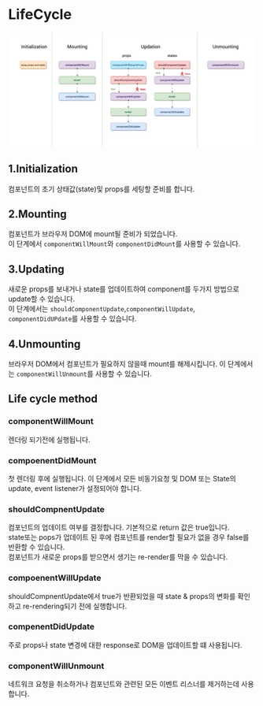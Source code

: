 # LifeCycle

![](../resource/img/react/react_lifeCycle2.png)


## 1.Initialization
컴포넌트의 초기 상태값(state)및 props를 세팅할 준비를 합니다.

## 2.Mounting
컴포넌트가 브라우저 DOM에 mount될 준비가 되었습니다.  
이 단계에서 `componentWillMount`와 `componentDidMount`를 사용할 수 있습니다.  

## 3.Updating
새로운 props를 보내거나 state를 업데이트하여 component를 두가지 방법으로 update할 수 있습니다.  
이 단계에서는 `shouldComponentUpdate`,`componentWillUpdate`, `componentDidUPdate`를 사용할 수 있습니다.  

## 4.Unmounting
브라우저 DOM에서 컴포넌트가 필요하지 않을때 mount를 해제시킵니다. 
이 단계에서는 `componentWillUnmount`를 사용할 수 있습니다.  


## Life cycle method

### componentWillMount
렌더링 되기전에 실행됩니다.  

### compoenentDidMount
첫 렌더링 후에 실행됩니다. 이 단계에서 모든 비동기요청 및 DOM 또는 State의 update, event listener가 설정되어야 합니다.  

### shouldCompnentUpdate
컴포넌트의 업데이트 여부를 결정합니다. 기본적으로 return 값은 true입니다.  
state또는 pops가 업데이트 된 후에 컴포넌트를 render할 필요가 없을 경우 false를 반환할 수 있습니다.  
컴포넌트가 새로운 props를 받으면서 생기는 re-render를 막을 수 있습니다.

### compoenentWillUpdate 
shouldCompnentUpdate에서 true가 반환되었을 때 state & props의 변화를 확인하고 re-rendering되기 전에 실행합니다.

### compenentDidUpdate
주로 props나 state 변경에 대한 response로 DOM을 업데이트할 떄 사용됩니다.  

### componentWillUnmount
네트워크 요청을 취소하거나 컴포넌트와 관련된 모든 이벤트 리스너를 제거하는데 사용합니다. 